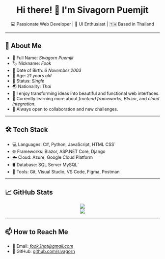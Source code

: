 <h1 align="center">Hi there! 👋 I'm Sivagorn Puemjit</h1>
<p align="center">
  💻 Passionate Web Developer | 🎨 UI Enthusiast | 🇹🇭 Based in Thailand
</p>

---

## 👨 About Me

- 👦 Full Name: *Sivagorn Puemjit*
- 🏷️ Nickname: *Fook*
- 🎂 Date of Birth: *6 November 2003*
- 🎈 Age: *21 years old*
- 💍 Status: *Single*
- 🌏 Nationality: *Thai*
- 💬 I enjoy transforming ideas into beautiful and functional web interfaces.
- 🚀 Currently learning more about *frontend frameworks*, *Blazor*, and *cloud integration*.
- 🤝 Always open to collaboration and new challenges.

---

## 🛠️ Tech Stack

- 💻 Languages: C#, Python, JavaScript, HTML
CSS`
- 🌐 Frameworks: Blazor, ASP.NET Core, Django
- ☁️ Cloud: Azure, Google Cloud Platform
- 🛢️ Database: SQL Server
MySQL`
- 🧰 Tools: Git, Visual Studio, VS Code, Figma, Postman

---

## 📈 GitHub Stats

<p align="center">
  <img src="https://github-readme-stats.vercel.app/api?username=sivagorn&show_icons=true&theme=tokyonight" />
  <br />
  <img src="https://github-readme-streak-stats.herokuapp.com?user=sivagorn&theme=tokyonight&hide_border=true" />
</p>

---

## 📫 How to Reach Me

- 📧 Email: *fook.1not@gmail.com*
- 🔗 GitHub: [github.com/sivagorn](https://github.com/sivagorn)
